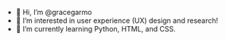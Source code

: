 - 👋 Hi, I’m @gracegarmo
- 👀 I’m interested in user experience (UX) design and research!
- 🌱 I’m currently learning Python, HTML, and CSS.

<!---
gracegarmo/gracegarmo is a ✨ special ✨ repository because its `README.md` (this file) appears on your GitHub profile.
You can click the Preview link to take a look at your changes.
--->
